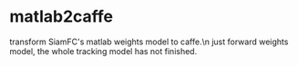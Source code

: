 # matlab2caffe
transform SiamFC's matlab weights model to caffe.\n
just forward weights model, the whole tracking model has not finished. 
